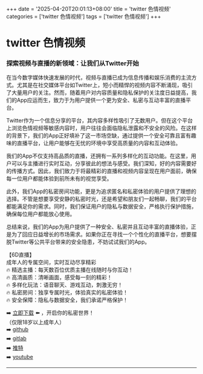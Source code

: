 +++
date = '2025-04-20T20:01:13+08:00'
title = 'twitter 色情视频'
categories = ['twitter 色情视频']
tags = ['twitter 色情视频']
+++

# twitter 色情视频

### 探索视频与直播的新领域：让我们从Twitter开始

在当今数字媒体快速发展的时代，视频与直播已成为信息传播和娱乐消费的主流方式。尤其是在社交媒体平台如Twitter上，短小而精悍的视频内容不断涌现，吸引了大量用户的关注。然而，随着用户对内容质量和隐私保护的关注度日益提高，我们的App应运而生，致力于为用户提供一个更为安全、私密与互动丰富的直播平台。

Twitter作为一个信息分享的平台，其内容多样性吸引了无数用户。但在这个平台上浏览色情视频等敏感内容时，用户往往会面临隐私泄露和不安全的风险。在这样的背景下，我们的App正好填补了这一市场空缺，通过提供一个安全可靠且富有趣味的直播平台，让用户能够在无忧的环境中享受高质量的内容和互动体验。

我们的App不仅支持高品质的直播，还拥有一系列多样化的互动功能。在这里，用户可以与主播进行实时互动，分享彼此的想法与感受。我们深知，好的内容需要好的传播方式。因此，我们致力于将最精彩的直播和视频内容呈现在用户面前，确保每一位用户都能体验到前所未有的视觉享受。

此外，我们App的私密房间功能，更是为追求匿名和私密体验的用户提供了理想的选择。不管是想要享受安静的私密时光，还是希望和朋友们一起畅聊，我们的平台都能满足你的需求。同时，我们保证用户的隐私与数据安全，严格执行保护措施，确保每位用户都能放心使用。

总结来说，我们的App为用户提供了一种安全、私密并且互动丰富的直播体验，正是为了回应日益增长的市场需求。如果你正在寻找一个个性化的直播平台，想要摆脱Twitter等公共平台带来的安全隐患，不妨试试我们的App。

【6D直播】  
成年人的专属空间，实时互动尽享精彩  
🔥 精选主播：每天数百位优质主播在线随时与你互动！  
🔥 高清画质：清晰画面，感受每一刻的精彩！  
🔥 多样化玩法：语音聊天、游戏互动，刺激无穷！  
🔥 私密房间：独享专属时光，体验真实的私密体验！  
🔥 安全保障：隐私与数据安全，我们承诺严格保护！

➡️ [立即下载](https://down123.s3.ap-east-1.amazonaws.com/down/down.html?channelCode=blog) ⬅️ ，开启你的私密世界！  
（仅限18岁以上成年人）  
➡️ [github](https://aldult-live.github.io/)  
➡️ [gitlab](https://seo-09598d.gitlab.io/)  
➡️ [推特](https://x.com/wegame33)  
➡️ [youtube](https://www.youtube.com/@6Dlive)  

---
